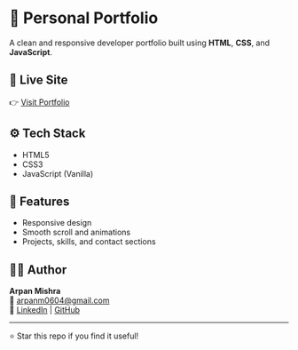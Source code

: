 # 💼 Personal Portfolio

A clean and responsive developer portfolio built using **HTML**, **CSS**, and **JavaScript**.

## 🚀 Live Site

👉 [Visit Portfolio](https://portfolio-9vl9.onrender.com)

## ⚙️ Tech Stack

- HTML5
- CSS3
- JavaScript (Vanilla)

## 📌 Features

- Responsive design
- Smooth scroll and animations
- Projects, skills, and contact sections

## 🧑‍💻 Author

**Arpan Mishra**  
📧 [arpanm0604@gmail.com](mailto:arpanm0604@gmail.com)  
🔗 [LinkedIn](https://www.linkedin.com/in/arpan-mishra-169761260) | [GitHub](https://github.com/arpan-mishraaa)

---

⭐️ Star this repo if you find it useful!
